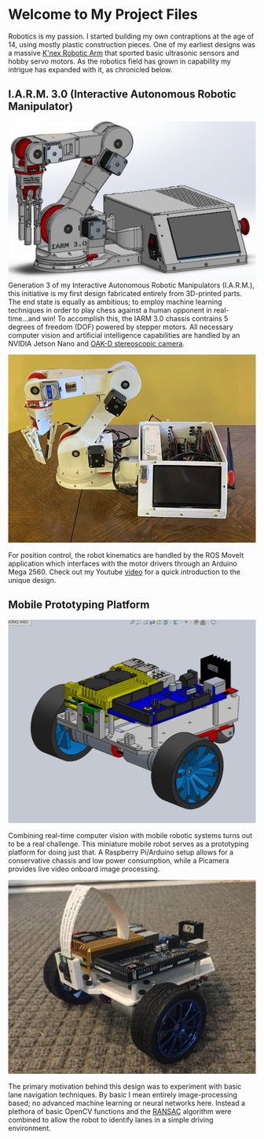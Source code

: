 # Welcome to My Project Files

Robotics is my passion. I started building my own contraptions at the age of 14, using mostly plastic construction pieces. One of my earliest designs was a massive [K'nex Robotic Arm](https://www.youtube.com/watch?v=M24NSTdlk6I) that sported basic ultrasonic sensors and hobby servo motors. As the robotics field has grown in capability my intrigue has expanded with it, as chronicled below. 

## I.A.R.M. 3.0 (Interactive Autonomous Robotic Manipulator)

![IARM 3 CAD](./assets/complete_chassis.JPG)
Generation 3 of my Interactive Autonomous Robotic Manipulators (I.A.R.M.), this initiative is my first design fabricated entirely from 3D-printed parts. The end state is equally as ambitious; to employ machine learning techniques in order to play chess against a human opponent in real-time...and win! To accomplish this, the IARM 3.0 chassis contrains 5 degrees of freedom (DOF) powered by stepper motors. All necessary computer vision and artificial intelligence capabilities are handled by an NVIDIA Jetson Nano and [OAK-D stereoscopic camera](https://store.opencv.ai/products/oak-d). 

![IARM 3 ASSEMBLED](./assets/IARM3_assembled_lidless.PNG)

For position control, the robot kinematics are handled by the ROS MoveIt application which interfaces with the motor drivers through an Arduino Mega 2560. Check out my Youtube [video](https://youtu.be/PcROnV9fZaA) for a quick introduction to the unique design.

## Mobile Prototyping Platform

![Mini dorito CAD](./assets/Mini_dorito_CAD.PNG)

Combining real-time computer vision with mobile robotic systems turns out to be a real challenge. This miniature mobile robot serves as a prototyping platform for doing just that. A Raspberry Pi/Arduino setup allows for a conservative chassis and low power consumption, while a Picamera provides live video onboard image processing. 

![Mini dorito assembled](./assets/Mini_dorito_assembled.JPG)

The primary motivation behind this design was to experiment with basic lane navigation techniques. By basic I mean entirely image-processing based; no advanced machine learning or neural networks here. Instead a plethora of basic OpenCV functions and the [RANSAC](https://hands-on.cloud/using-the-random-sample-consensus-ransac-algorithm-in-python/) algorithm were combined to allow the robot to identify lanes in a simple driving environment.
